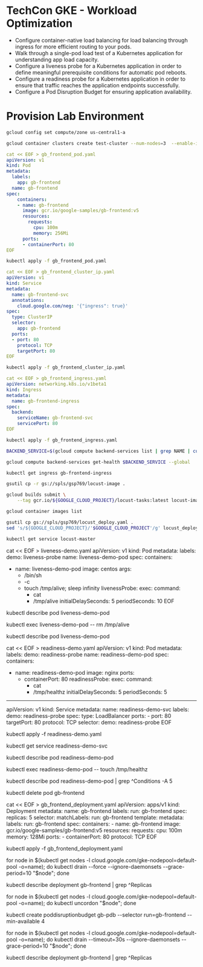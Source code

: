 # TechCon GKE - Workload Optimization

* Configure container-native load balancing for load balancing through ingress for more efficient routing to your pods.
* Walk through a single-pod load test of a Kubernetes application for understanding app load capacity.
* Configure a liveness probe for a Kubernetes application in order to define meaningful prerequisite conditions for automatic pod reboots.
* Configure a readiness probe for a Kubernetes application in order to ensure that traffic reaches the application endpoints successfully.
* Configure a Pod Disruption Budget for ensuring application availability.

# Provision Lab Environment

```bash
gcloud config set compute/zone us-central1-a

gcloud container clusters create test-cluster --num-nodes=3  --enable-ip-alias
```

```yaml
cat << EOF > gb_frontend_pod.yaml
apiVersion: v1
kind: Pod
metadata:
  labels:
    app: gb-frontend
  name: gb-frontend
spec:
    containers:
    - name: gb-frontend
      image: gcr.io/google-samples/gb-frontend:v5
      resources:
        requests:
          cpu: 100m
          memory: 256Mi
      ports:
      - containerPort: 80
EOF
```

```bash
kubectl apply -f gb_frontend_pod.yaml
```

```yaml
cat << EOF > gb_frontend_cluster_ip.yaml
apiVersion: v1
kind: Service
metadata:
  name: gb-frontend-svc
  annotations:
    cloud.google.com/neg: '{"ingress": true}'
spec:
  type: ClusterIP
  selector:
    app: gb-frontend
  ports:
  - port: 80
    protocol: TCP
    targetPort: 80
EOF
```

```bash
kubectl apply -f gb_frontend_cluster_ip.yaml
```

```yaml
cat << EOF > gb_frontend_ingress.yaml
apiVersion: networking.k8s.io/v1beta1
kind: Ingress
metadata:
  name: gb-frontend-ingress
spec:
  backend:
    serviceName: gb-frontend-svc
    servicePort: 80
EOF
```

```bash
kubectl apply -f gb_frontend_ingress.yaml
```

```bash
BACKEND_SERVICE=$(gcloud compute backend-services list | grep NAME | cut -d ' ' -f2)

gcloud compute backend-services get-health $BACKEND_SERVICE --global

kubectl get ingress gb-frontend-ingress
```

```bash
gsutil cp -r gs://spls/gsp769/locust-image .
```

```bash
gcloud builds submit \
    --tag gcr.io/${GOOGLE_CLOUD_PROJECT}/locust-tasks:latest locust-image
```

```bash
gcloud container images list
```

```bash
gsutil cp gs://spls/gsp769/locust_deploy.yaml .
sed 's/${GOOGLE_CLOUD_PROJECT}/'$GOOGLE_CLOUD_PROJECT'/g' locust_deploy.yaml | kubectl apply -f -
```

```bash
kubectl get service locust-master
```




cat << EOF > liveness-demo.yaml
apiVersion: v1
kind: Pod
metadata:
  labels:
    demo: liveness-probe
  name: liveness-demo-pod
spec:
  containers:
  - name: liveness-demo-pod
    image: centos
    args:
    - /bin/sh
    - -c
    - touch /tmp/alive; sleep infinity
    livenessProbe:
      exec:
        command:
        - cat
        - /tmp/alive
      initialDelaySeconds: 5
      periodSeconds: 10
EOF

kubectl describe pod liveness-demo-pod

kubectl exec liveness-demo-pod -- rm /tmp/alive

kubectl describe pod liveness-demo-pod


cat << EOF > readiness-demo.yaml
apiVersion: v1
kind: Pod
metadata:
  labels:
    demo: readiness-probe
  name: readiness-demo-pod
spec:
  containers:
  - name: readiness-demo-pod
    image: nginx
    ports:
    - containerPort: 80
    readinessProbe:
      exec:
        command:
        - cat
        - /tmp/healthz
      initialDelaySeconds: 5
      periodSeconds: 5
---
apiVersion: v1
kind: Service
metadata:
  name: readiness-demo-svc
  labels:
    demo: readiness-probe
spec:
  type: LoadBalancer
  ports:
    - port: 80
      targetPort: 80
      protocol: TCP
  selector:
    demo: readiness-probe
EOF


kubectl apply -f readiness-demo.yaml

kubectl get service readiness-demo-svc


kubectl describe pod readiness-demo-pod

kubectl exec readiness-demo-pod -- touch /tmp/healthz

kubectl describe pod readiness-demo-pod | grep ^Conditions -A 5




kubectl delete pod gb-frontend

cat << EOF > gb_frontend_deployment.yaml
apiVersion: apps/v1
kind: Deployment
metadata:
  name: gb-frontend
  labels:
    run: gb-frontend
spec:
  replicas: 5
  selector:
    matchLabels:
      run: gb-frontend
  template:
    metadata:
      labels:
        run: gb-frontend
    spec:
      containers:
        - name: gb-frontend
          image: gcr.io/google-samples/gb-frontend:v5
          resources:
            requests:
              cpu: 100m
              memory: 128Mi
          ports:
            - containerPort: 80
              protocol: TCP
EOF

kubectl apply -f gb_frontend_deployment.yaml


for node in $(kubectl get nodes -l cloud.google.com/gke-nodepool=default-pool -o=name); do
  kubectl drain --force --ignore-daemonsets --grace-period=10 "$node";
done

kubectl describe deployment gb-frontend | grep ^Replicas



for node in $(kubectl get nodes -l cloud.google.com/gke-nodepool=default-pool -o=name); do
  kubectl uncordon "$node";
done


kubectl create poddisruptionbudget gb-pdb --selector run=gb-frontend --min-available 4

for node in $(kubectl get nodes -l cloud.google.com/gke-nodepool=default-pool -o=name); do
  kubectl drain --timeout=30s --ignore-daemonsets --grace-period=10 "$node";
done

kubectl describe deployment gb-frontend | grep ^Replicas